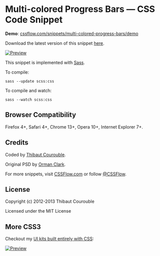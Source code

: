 # Multi-colored Progress Bars — CSS Code Snippet

**Demo**: [cssflow.com/snippets/multi-colored-progress-bars/demo](http://www.cssflow.com/snippets/multi-colored-progress-bars/demo)

Download the latest version of this snippet [here](http://www.cssflow.com/snippets/multi-colored-progress-bars.zip).

[![Preview](http://cdn.cssflow.com/snippets/multi-colored-progress-bars/preview-580.png)](http://www.cssflow.com/snippets/multi-colored-progress-bars)

This snippet is implemented with [Sass](https://github.com/nex3/sass).

To compile:

`sass --update scss:css`

To compile and watch:

`sass --watch scss:css`

## Browser Compatibility

Firefox 4+, Safari 4+, Chrome 13+, Opera 10+, Internet Explorer 7+.

## Credits

Coded by [Thibaut Courouble](http://thibaut.me).

Original PSD by [Orman Clark](http://www.premiumpixels.com/freebies/multi-coloured-progress-bars-psd/).

For more snippets, visit [CSSFlow.com](http://www.cssflow.com) or follow [@CSSFlow](https://twitter.com/CSSFlow).

## License

Copyright (c) 2012-2013 Thibaut Courouble

Licensed under the MIT License

## More CSS3

Checkout my [UI kits built entirely with CSS](http://www.cssflow.com/ui-kits):

[![Preview](http://cdn.cssflow.com/kits/all_kits_preview_850.jpg)](http://www.cssflow.com/ui-kits)
